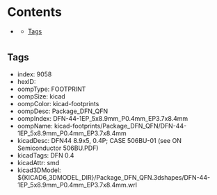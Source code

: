 



Contents
========

* [](#)
	* [Tags](#tags)

# 

## Tags

- index: 9058
- hexID: 
- oompType: FOOTPRINT
- oompSize: kicad
- oompColor: kicad-footprints
- oompDesc: Package_DFN_QFN
- oompIndex: DFN-44-1EP_5x8.9mm_P0.4mm_EP3.7x8.4mm
- oompName: kicad-footprints/Package_DFN_QFN/DFN-44-1EP_5x8.9mm_P0.4mm_EP3.7x8.4mm
- kicadDesc: DFN44 8.9x5, 0.4P; CASE 506BU-01 (see ON Semiconductor 506BU.PDF)
- kicadTags: DFN 0.4
- kicadAttr: smd
- kicad3DModel: ${KICAD6_3DMODEL_DIR}/Package_DFN_QFN.3dshapes/DFN-44-1EP_5x8.9mm_P0.4mm_EP3.7x8.4mm.wrl
